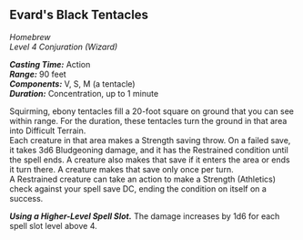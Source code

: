 ## Evard's Black Tentacles
*Homebrew*  
*Level 4 Conjuration (Wizard)*

***Casting Time:*** Action  
***Range:*** 90 feet  
***Components:*** V, S, M (a tentacle)  
***Duration:*** Concentration, up to 1 minute

Squirming, ebony tentacles fill a 20-foot square on ground that you can see within range. For the duration, these tentacles turn the ground in that area into Difficult Terrain.  
Each creature in that area makes a Strength saving throw. On a failed save, it takes 3d6 Bludgeoning damage, and it has the Restrained condition until the spell ends. A creature also makes that save if it enters the area or ends it turn there. A creature makes that save only once per turn.  
A Restrained creature can take an action to make a Strength (Athletics) check against your spell save DC, ending the condition on itself on a success.

***Using a Higher-Level Spell Slot.*** The damage increases by 1d6 for each spell slot level above 4.
